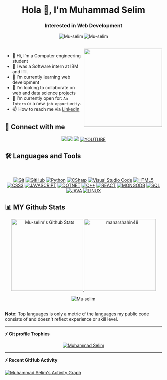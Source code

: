 <h1 align="center">Hola 👋, I'm Muhammad Selim</h1>
<h3 align="center">Interested in Web Development</h3>
<p align="center"> <img src="https://komarev.com/ghpvc/?username=Mu-selim&label=Profile%20views&color=0e75b6&style=flat" alt="Mu-selim" />
		   <img src="https://img.shields.io/github/followers/Mu-selim?label=Followers" alt="Mu-selim" />
</p>
<br>
<img align="right" src="https://user-images.githubusercontent.com/63050133/156676671-d5b2e362-97d4-4404-9447-dd71ddfea82f.gif" width = 250px/>

- 👋 Hi, I’m a Computer engineering student
- 🔭 I was a Software intern at IBM and ITI.
- 🌱 I’m currently learning web development
- 💞️ I’m looking to collaborate on web and data science projects
- :thinking: I’m currently open for: `An Intern` or a new `job opportunity`.
- 📫 How to reach me via [LinkedIn](https://www.linkedin.com/in/m-20x)

## 📩 Connect with me
<p align="center">
<a href="mailto:muhamadselim70@gmail.com" title="Gmail"><img src="https://img.shields.io/badge/gmail-%23F05033.svg?style=for-the-badge&logo=gmail&logoColor=white"/></a>  
<a href="https://www.facebook.com/mohamad.selim.52" title="Facebook"><img src="https://img.shields.io/badge/Facebook-%231877F2.svg?style=for-the-badge&logo=Facebook&logoColor=white"/></a>
<a href="https://www.linkedin.com/in/m-20x/" title="LinkedIn"><img src="https://img.shields.io/badge/linkedin-%230077B5.svg?style=for-the-badge&logo=linkedin&logoColor=white"/></a>
<a href="https://www.youtube.com/channel/UC6WaE5_cgh0XXpEu18x3anA" title="Git"><img src="https://img.shields.io/badge/YouTube-FF0000?style=for-the-badge&logo=youtube&logoColor=white" alt="YOUTUBE"></a>
</p>

## 🛠 Languages and Tools
<br>
<p align="center">
<a href="https://git-scm.com/" title="Git"><img src="https://img.shields.io/badge/git-%23F05033.svg?style=for-the-badge&logo=git&logoColor=white" alt="Git"></a>
<a href="https://github.com/" title="GitHub"><img src="https://img.shields.io/badge/github-%23121011.svg?style=for-the-badge&logo=github&logoColor=white" alt="GitHub"></a>
<a href="https://www.python.org/" title="Python"><img src="https://img.shields.io/badge/python-3670A0?style=for-the-badge&logo=python&logoColor=ffdd54" alt="Python"></a>
<a href="https://docs.microsoft.com/en-us/dotnet/csharp/" title="CSharp"><img src="https://img.shields.io/badge/c%23-%23239120.svg?style=for-the-badge&logo=c-sharp&logoColor=white" alt="CSharp"></a>
<a href="https://code.visualstudio.com/" title="Visual Studio Code"><img src="https://img.shields.io/badge/Visual%20Studio%20Code-0078d7.svg?style=for-the-badge&logo=visual-studio-code&logoColor=white" alt="Visual Studio Code"></a>
<a href="https://www.w3.org/TR/html5/" title="HTML5"><img src="https://img.shields.io/badge/html5-%23E34F26.svg?style=for-the-badge&logo=html5&logoColor=white" alt="HTML5"></a>
<a href="https://www.w3.org/Style/CSS/" title="CSS3"><img src="https://img.shields.io/badge/css3-%23157122B6.svg?style=for-the-badge&logo=css3&logoColor=white" alt="CSS3"></a>
<a href="" title="JAVASCRIPT"><img src="https://img.shields.io/badge/JavaScript-F7DF1E?style=for-the-badge&logo=javascript&logoColor=black" alt="JAVASCRIPT"></a>
<a href="" title="DOTNET"><img src="https://img.shields.io/badge/.NET-5C2D91?style=for-the-badge&logo=.net&logoColor=white" alt="DOTNET"></a>
<a href="" title="C++"><img src="https://img.shields.io/badge/C%2B%2B-00599C?style=for-the-badge&logo=c%2B%2B&logoColor=white" alt="C++"></a>
<a href="" title="REACT"><img src="https://img.shields.io/badge/React-20232A?style=for-the-badge&logo=react&logoColor=61DAFB" alt="REACT"></a>
<a href="" title="MONGODB"><img src="https://img.shields.io/badge/MongoDB-4EA94B?style=for-the-badge&logo=mongodb&logoColor=white" alt="MONGODB"></a>
<a href="" title="SQL"><img src="https://img.shields.io/badge/Microsoft%20SQL%20Server-CC2927?style=for-the-badge&logo=microsoft%20sql%20server&logoColor=white" alt="SQL"></a>
  <a href="" title="JAVA"><img src="https://img.shields.io/badge/Java-ED8B00?style=for-the-badge&logo=java&logoColor=white" alt="JAVA"></a>
<a href="" title="Linux"><img src="https://img.shields.io/badge/Linux-FCC624?style=for-the-badge&logo=linux&logoColor=black" alt="LINUX"></a>
</p>

## 📊 MY Github Stats
<p align="center">
  <a href="https://github.com/anuraghazra/github-readme-stats">
    <img alt="Mu-selim's Github Stats" src="https://github-readme-stats.vercel.app/api?username=Mu-selim&show_icons=true&count_private=true&locale=en&theme=tokyonight&layout=compact" height="230px"/>
  </a>
	<img src="https://github-readme-stats.vercel.app/api/top-langs?username=Mu-selim&langs_count=10&show_icons=true&locale=en&theme=tokyonight" alt="manarshahin48" height="230px"/>
<br/>
<p align="center"><img src="https://github-readme-streak-stats.herokuapp.com/?user=Mu-selim&theme=tokyonight_duo" alt="Mu-selim" /></p>
<br/>
<b>Note:</b> Top languages is only a metric of the languages my public code consists of and doesn't reflect experience or skill level.
</p>
  
----
<summary><b>⚡ Git profile Trophies</b></summary>

<p align="center"> <a href="https://github.com/ryo-ma/github-profile-trophy"><img src="https://github-profile-trophy.vercel.app/?username=Mu-selim&layout=compact&theme=algolia" alt="Muhammad Selim" /></a> </p>

----

<summary><b>⚡ Recent GitHub Activity</b></summary>
<br/>
<a href="https://github.com/Mu-selim"><img alt="Muhammad Selim's Activity Graph" src="https://activity-graph.herokuapp.com/graph?username=Mu-selim&custom_title=Muhammad%20Selim%27s%20Contribution%20Graph&theme=react-dark" /></a>
<br/>


<!---
Mu-selim/Mu-selim is a ✨ special ✨ repository because its `README.md` (this file) appears on your GitHub profile.
You can click the Preview link to take a look at your changes.
--->
